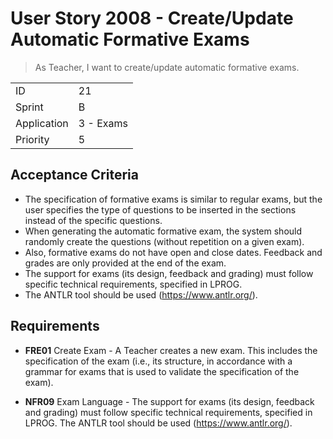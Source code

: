 # User Story 2008 - Create/Update Automatic Formative Exams

> As Teacher, I want to create/update automatic formative exams.

|             |           |
| ----------- | --------- |
| ID          | 21        |
| Sprint      | B         |
| Application | 3 - Exams |
| Priority    | 5         |

## Acceptance Criteria

- The specification of formative exams is similar to regular exams, but the user specifies the type of questions to be inserted in the sections instead of the specific questions.
- When generating the automatic formative exam, the system should randomly create the questions (without repetition on a given exam).
- Also, formative exams do not have open and close dates. Feedback and grades are only provided at the end of the exam.
- The support for exams (its design, feedback and grading) must follow specific technical requirements, specified in LPROG.
- The ANTLR tool should be used (<https://www.antlr.org/>).

## Requirements

- **FRE01** Create Exam - A Teacher creates a new exam. This includes the specification of the exam (i.e., its structure, in accordance with a grammar for exams that is used to validate the specification of the exam).

- **NFR09** Exam Language - The support for exams (its design, feedback and grading) must follow specific technical requirements, specified in LPROG. The ANTLR tool should be used (<https://www.antlr.org/>).
